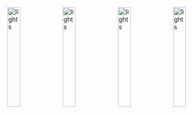 <img src="https://media.giphy.com/media/RU5XoMtWz7o6r6PISE/giphy.gif" alt="lights" width="24%" ></img>
<img src="https://media.giphy.com/media/RU5XoMtWz7o6r6PISE/giphy.gif" alt="lights" width="24%" ></img>
<img src="https://media.giphy.com/media/RU5XoMtWz7o6r6PISE/giphy.gif" alt="lights" width="24%" ></img>
<img src="https://media.giphy.com/media/RU5XoMtWz7o6r6PISE/giphy.gif" alt="lights" width="24%" ></img>
